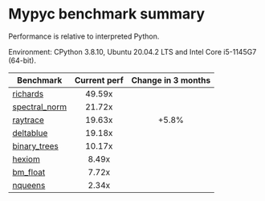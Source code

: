 # Mypyc benchmark summary

Performance is relative to interpreted Python.

Environment: CPython 3.8.10, Ubuntu 20.04.2 LTS and Intel Core i5-1145G7 (64-bit).

| Benchmark | Current perf | Change in 3 months |
| --- | :---: | :---: |
| [richards](benchmarks/richards.md) | 49.59x |  |
| [spectral_norm](benchmarks/spectral_norm.md) | 21.72x |  |
| [raytrace](benchmarks/raytrace.md) | 19.63x | +5.8% |
| [deltablue](benchmarks/deltablue.md) | 19.18x |  |
| [binary_trees](benchmarks/binary_trees.md) | 10.17x |  |
| [hexiom](benchmarks/hexiom.md) | 8.49x |  |
| [bm_float](benchmarks/bm_float.md) | 7.72x |  |
| [nqueens](benchmarks/nqueens.md) | 2.34x |  |

